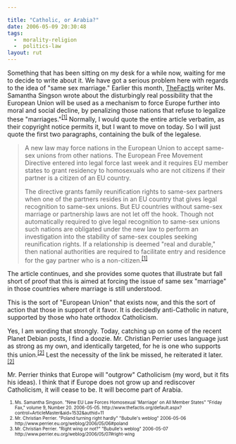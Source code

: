 ```yaml
---

title: "Catholic, or Arabia?"
date: 2006-05-09 20:30:48
tags:
  -  morality-religion
  -  politics-law
layout: rut
---
```



<p>Something that has been sitting on my desk for a while now, waiting for me to decide to write about it.  We have got a serious problem here with regards to the idea of "same sex marriage." Earlier this month, <a href="http://www.thefactis.org">TheFactIs</a> writer Ms. Samantha Singson wrote about the disturbingly real possibility that the European Union will be used as a mechanism to force Europe further into moral and social decline, by penalizing those nations that refuse to legalize these "marriages."<sup><a href="http://www.thefactis.org/default.aspx?control=ArticleMaster&aid=1532&authid=11" title="New EU Law Forces Homosexual 'Marriage' on All Member States">[1]</a></sup> Normally, I would quote the entire article verbatim, as their copyright notice permits it, but I want to move on today.  So I will just quote the first two paragraphs, containing the bulk of the legalese.</p>  <blockquote><p>A new law may force nations in the European Union to accept same-sex unions from other nations. The European Free Movement Directive entered into legal force last week and it requires EU member states to grant residency to homosexuals who are not citizens if their partner is a citizen of an EU country.</p><p>The directive grants family reunification rights to same-sex partners when one of the partners resides in an EU country that gives legal recognition to same-sex unions. But EU countries without same-sex marriage or partnership laws are not let off the hook. Though not automatically required to give legal recognition to same-sex unions such nations are obligated under the new law to perform an investigation into the stability of same-sex couples seeking reunification rights. If a relationship is deemed "real and durable," then national authorities are required to facilitate entry and residence for the gay partner who is a non-citizen.<sup><a href="http://www.thefactis.org/default.aspx?control=ArticleMaster&aid=1532&authid=11" title="New EU Law Forces Homosexual 'Marriage' on All Member States">[1]</a></sup></p></blockquote>  The article continues, and she provides some quotes that illustrate but fall short of proof that this is aimed at forcing the issue of same sex "marriage" in those countries where marriage is still understood.  <p>This is the sort of "European Union" that exists now, and this the sort of action that those in support of it favor.  It is decidedly anti-Catholic in nature, supported by those who hate orthodox Catholicism.</p>  <p>Yes, I am wording that strongly.  Today, catching up on some of the recent Planet Debian posts, I find a doozie.  Mr. Christian Perrier uses language just as strong as my own, and identically targeted, for he is one who supports this union.<sup><a href="http://www.perrier.eu.org/weblog/2006/05/06#poland" title="Poland turning right hardly">[2]</a></sup> Lest the necessity of the link be missed, he reiterated it later.<sup><a href="http://www.perrier.eu.org/weblog/2006/05/07#right-wing" title="Right wing or not?">[2]</a></sup></p>  <p>Mr. Perrier thinks that Europe will "outgrow" Catholicism (my word, but it fits his ideas).  I think that if Europe does not grow up and rediscover Catholicism, it will cease to be.  It will become part of Arabia.</p>   <font size="-2"><ol><font size="-2"><li><font size="-2">Ms. Samantha Singson.  "New EU Law Forces Homosexual 'Marriage' on All Member States" "Friday Fax," volume 9, Number 20.  2006-05-05. http://www.thefactis.org/default.aspx?control=ArticleMaster&aid=1532&authid=11</font></li><li><font size="-2">Mr. Christian Perrier.  "Poland turning right hardly" "Bubulle's weblog" 2006-05-06 http://www.perrier.eu.org/weblog/2006/05/06#poland</font></li><li><font size="-2">Mr. Christian Perrier.  "Right wing or not?" "Bubulle's weblog" 2006-05-07 http://www.perrier.eu.org/weblog/2006/05/07#right-wing </font></li></font></ol></font>

